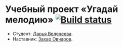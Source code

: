 # Учебный проект «Угадай мелодию» [![Build status][travis-image]][travis-url]

* Студент: [Дарья Веденеева](https://up.htmlacademy.ru/react/4/user/1122313).
* Наставник: [Захар Овчаров](https://htmlacademy.ru/profile/id906939).

[travis-image]: https://travis-ci.com/htmlacademy-react/1122313-guess-melody-4.svg?branch=master
[travis-url]: https://travis-ci.com/htmlacademy-react/1122313-guess-melody-4
